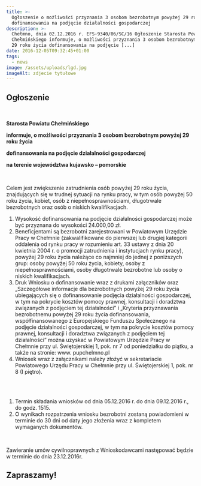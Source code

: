 ```yaml
---
title: >-
  Ogłoszenie o możliwości przyznania 3 osobom bezrobotnym powyżej 29 roku życia
  dofinansowania na podjęcie działalności gospodarczej
description: >-
  Chełmno, dnia 02.12.2016 r. EFS-9340/06/SC/16 Ogłoszenie Starosta Powiatu
  Chełmińskiego informuje, o możliwości przyznania 3 osobom bezrobotnym powyżej
  29 roku życia dofinansowania na podjęcie [...]
date: 2016-12-05T09:32:45+01:00
tags:
  - news
image: /assets/uploads/lgd.jpg
imageAlt: zdjecie tytułowe
---
```

## Ogłoszenie

<br>

**Starosta Powiatu Chełmińskiego**

**informuje, o możliwości przyznania 3 osobom bezrobotnym powyżej 29 roku życia**

**dofinansowania na podjęcie działalności gospodarczej**

**na terenie województwa kujawsko – pomorskie**

<br>

Celem jest zwiększenie zatrudnienia osób powyżej 29 roku życia, znajdujących się w trudnej sytuacji na rynku pracy, w tym osób powyżej 50 roku życia, kobiet, osób z niepełnosprawnościami, długotrwale bezrobotnych oraz osób o niskich kwalifikacjach.

1. Wysokość dofinansowania  na podjęcie działalności gospodarczej może być przyznana do wysokości 24.000,00 zł.
2. Beneficjentami są bezrobotni zarejestrowani w Powiatowym Urzędzie Pracy w Chełmnie (zakwalifikowane do pierwszej lub drugiej kategorii oddalenia od rynku pracy w rozumieniu art. 33 ustawy z dnia 20 kwietnia 2004 r. o promocji zatrudnienia i instytucjach rynku pracy),  powyżej 29 roku życia należące co najmniej do jednej z poniższych grup:
   osoby powyżej 50 roku życia, kobiety, osoby z niepełnosprawnościami, osoby długotrwale bezrobotne lub osoby o niskich kwalifikacjach.
3. Druk Wniosku o dofinansowanie wraz z drukami załączników oraz „Szczegółowe informacje dla bezrobotnych powyżej 29 roku życia ubiegających się o dofinansowanie podjęcia działalności gospodarczej, w tym na pokrycie kosztów pomocy prawnej, konsultacji i doradztwa związanych
   z podjęciem tej działalności” i „Kryteria przyznawania bezrobotnemu powyżej 29 roku życia dofinansowania, współfinansowanego z Europejskiego Funduszu Społecznego na podjęcie działalności gospodarczej, w tym na pokrycie kosztów pomocy prawnej, konsultacji i doradztwa związanych z podjęciem tej działalności” można uzyskać w Powiatowym Urzędzie Pracy
   w Chełmnie przy ul. Świętojerskiej 1, pok. nr 7 od poniedziałku do piątku, a także na stronie:
   www. pupchelmno.pl
4. Wniosek wraz z załącznikami należy złożyć w sekretariacie Powiatowego Urzędu Pracy w Chełmnie przy  ul. Świętojerskiej 1, pok. nr 8 (I piętro).

<br>

<br>

1. Termin składania wniosków od dnia 05.12.2016 r. do dnia 09.12.2016 r., do godz. 1515. 
2. O wynikach rozpatrzenia wniosku bezrobotni zostaną powiadomieni w terminie do 30 dni  od daty jego złożenia wraz z kompletem wymaganych dokumentów.

<br>

Zawieranie umów cywilnoprawnych z Wnioskodawcami następować będzie w terminie do dnia 23.12.2016r.

## Zapraszamy!
